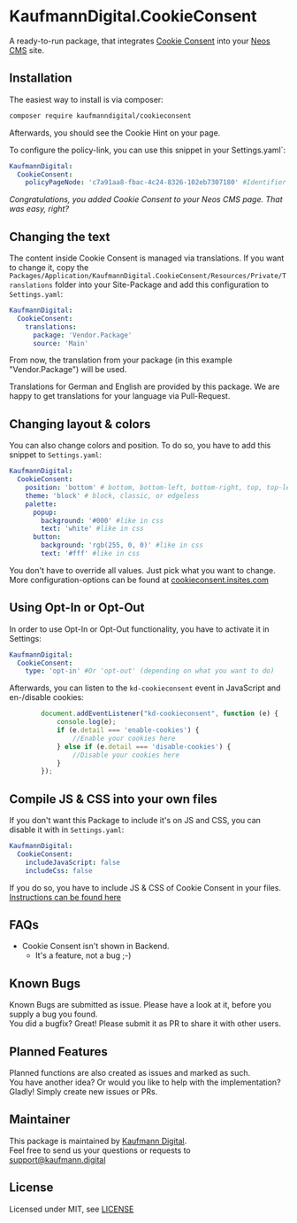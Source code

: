 KaufmannDigital.CookieConsent
=============================

A ready-to-run package, that integrates [Cookie Consent](https://cookieconsent.insites.com/) into your [Neos CMS](https://www.neos.io) site.

Installation
------------

The easiest way to install is via composer:
```bash
composer require kaufmanndigital/cookieconsent
```
Afterwards, you should see the Cookie Hint on your page.

To configure the policy-link, you can use this snippet in your Settings.yaml`:

```yaml
KaufmannDigital:
  CookieConsent:
    policyPageNode: 'c7a91aa8-fbac-4c24-8326-102eb7307180' #Identifier of documentNode you want to link.
```

_Congratulations, you added Cookie Consent to your Neos CMS page. That was easy, right?_


Changing the text
-----------------

The content inside Cookie Consent is managed via translations. If you want to change it, copy the `Packages/Application/KaufmannDigital.CookieConsent/Resources/Private/Translations` folder into your Site-Package and add this configuration to `Settings.yaml`:
```yaml
KaufmannDigital:
  CookieConsent:
    translations:
      package: 'Vendor.Package'
      source: 'Main'
```
From now, the translation from your package (in this example "Vendor.Package") will be used.

Translations for German and English are provided by this package. We are happy to get translations for your language via Pull-Request.

Changing layout & colors
------------------------

You can also change colors and position. To do so, you have to add this snippet to `Settings.yaml`:
```yaml
KaufmannDigital:
  CookieConsent:
    position: 'bottom' # bottom, bottom-left, bottom-right, top, top-left or top-right 
    theme: 'block' # block, classic, or edgeless
    palette:
      popup:
        background: '#000' #like in css
        text: 'white' #like in css
      button:
        background: 'rgb(255, 0, 0)' #like in css
        text: '#fff' #like in css
```
You don't have to override all values. Just pick what you want to change. More configuration-options can be found at [cookieconsent.insites.com](https://cookieconsent.insites.com) 


Using Opt-In or Opt-Out
-----------------------

In order to use Opt-In or Opt-Out functionality, you have to activate it in Settings:
```yaml
KaufmannDigital:
  CookieConsent:
    type: 'opt-in' #Or 'opt-out' (depending on what you want to do)
``` 
Afterwards, you can listen to the `kd-cookieconsent` event in JavaScript and en-/disable cookies:
```javascript
        document.addEventListener("kd-cookieconsent", function (e) {
            console.log(e);
            if (e.detail === 'enable-cookies') {
                //Enable your cookies here
            } else if (e.detail === 'disable-cookies') {
                //Disable your cookies here
            }
        });
```

Compile JS & CSS into your own files
------------------------------------

If you don't want this Package to include it's on JS and CSS, you can disable it with in `Settings.yaml`:
```yaml
KaufmannDigital:
  CookieConsent:
    includeJavaScript: false
    includeCss: false
```
If you do so, you have to include JS & CSS of Cookie Consent in your files. [Instructions can be found here](https://github.com/insites/cookieconsent/#installation)


FAQs
----
* Cookie Consent isn't shown in Backend.
  * It's a feature, not a bug ;-)


Known Bugs
----------
Known Bugs are submitted as issue. Please have a look at it, before you supply a bug you found.  
You did a bugfix? Great! Please submit it as PR to share it with other users. 

Planned Features
----------------
Planned functions are also created as issues and marked as such.  
You have another idea? Or would you like to help with the implementation? Gladly! Simply create new issues or PRs.

Maintainer
----------
This package is maintained by [Kaufmann Digital](https://www.kaufmann.digital).  
Feel free to send us your questions or requests to [support@kaufmann.digital](mailto:support@kaufmann.digital)

License
-------
Licensed under MIT, see [LICENSE](LICENSE)
